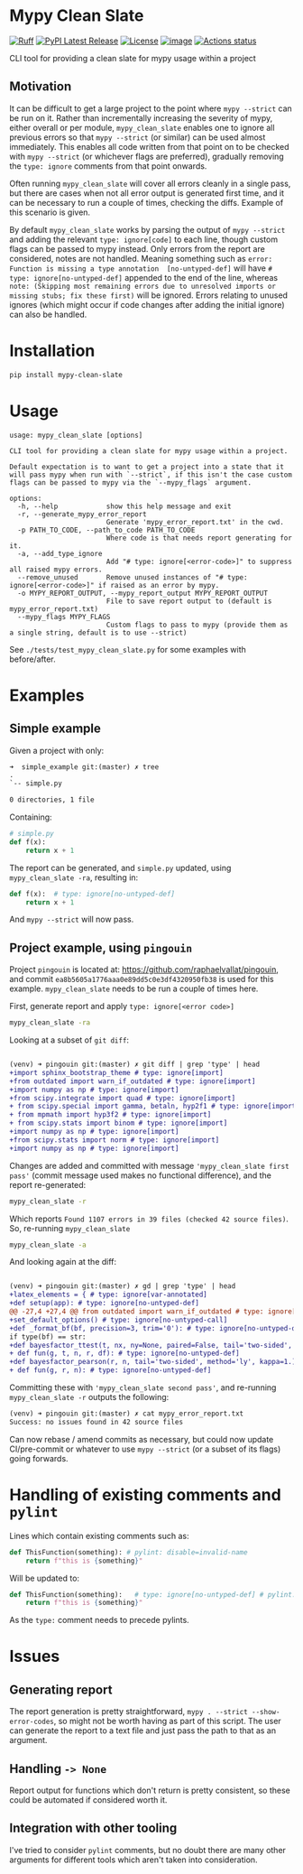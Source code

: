 # Mypy Clean Slate


[![Ruff](https://img.shields.io/endpoint?url=https://raw.githubusercontent.com/astral-sh/ruff/main/assets/badge/v2.json)](https://github.com/astral-sh/ruff)
[![PyPI Latest Release](https://img.shields.io/pypi/v/mypy-clean-slate.svg)](https://pypi.org/project/mypy-clean-slate/)
[![License](https://img.shields.io/pypi/l/mypy-clean-slate.svg)](https://github.com/geo7/mypy_clean_slate/blob/main/LICENSE)
[![image](https://img.shields.io/pypi/pyversions/mypy-clean-slate.svg)](https://pypi.python.org/pypi/mypy-clean-slate)
[![Actions status](https://github.com/geo7/mypy_clean_slate/workflows/CI/badge.svg)](https://github.com/geo7/mypy_clean_slate/actions)



CLI tool for providing a clean slate for mypy usage within a project

## Motivation

It can be difficult to get a large project to the point where `mypy --strict`
can be run on it. Rather than incrementally increasing the severity of mypy,
either overall or per module, `mypy_clean_slate` enables one to ignore all
previous errors so that `mypy --strict` (or similar) can be used almost
immediately. This enables all code written from that point on to be checked with
`mypy --strict` (or whichever flags are preferred), gradually removing the
`type: ignore` comments from that point onwards.

Often running `mypy_clean_slate` will cover all errors cleanly in a single pass,
but there are cases when not all error output is generated first time, and it
can be necessary to run a couple of times, checking the diffs. Example of this
scenario is given.

By default `mypy_clean_slate` works by parsing the output of `mypy --strict` and
adding the relevant `type: ignore[code]` to each line, though custom flags can
be passed to mypy instead. Only errors from the report are considered, notes are
not handled. Meaning something such as `error: Function is missing a type
annotation  [no-untyped-def]` will have `# type: ignore[no-untyped-def]`
appended to the end of the line, whereas `note: (Skipping most remaining errors
due to unresolved imports or missing stubs; fix these first)` will be ignored.
Errors relating to unused ignores (which might occur if code changes after
adding the initial ignore) can also be handled.

# Installation

```bash
pip install mypy-clean-slate
```

# Usage

[comment]: # (CLI help split)

```
usage: mypy_clean_slate [options]

CLI tool for providing a clean slate for mypy usage within a project.

Default expectation is to want to get a project into a state that it
will pass mypy when run with `--strict`, if this isn't the case custom
flags can be passed to mypy via the `--mypy_flags` argument.

options:
  -h, --help            show this help message and exit
  -r, --generate_mypy_error_report
                        Generate 'mypy_error_report.txt' in the cwd.
  -p PATH_TO_CODE, --path_to_code PATH_TO_CODE
                        Where code is that needs report generating for it.
  -a, --add_type_ignore
                        Add "# type: ignore[<error-code>]" to suppress all raised mypy errors.
  --remove_unused       Remove unused instances of "# type: ignore[<error-code>]" if raised as an error by mypy.
  -o MYPY_REPORT_OUTPUT, --mypy_report_output MYPY_REPORT_OUTPUT
                        File to save report output to (default is mypy_error_report.txt)
  --mypy_flags MYPY_FLAGS
                        Custom flags to pass to mypy (provide them as a single string, default is to use --strict)
```

[comment]: # (CLI help split)

See `./tests/test_mypy_clean_slate.py` for some examples with before/after.



# Examples

## Simple example

Given a project with only:

```txt
➜  simple_example git:(master) ✗ tree
.
`-- simple.py

0 directories, 1 file
```

Containing:

```python
# simple.py
def f(x):
    return x + 1
```

The report can be generated, and `simple.py` updated, using `mypy_clean_slate -ra`, resulting in:


```python
def f(x):  # type: ignore[no-untyped-def]
    return x + 1
```

And `mypy --strict` will now pass.

## Project example, using `pingouin`

Project `pingouin` is located at: https://github.com/raphaelvallat/pingouin, and
commit `ea8b5605a1776aaa0e89dd5c0e3df4320950fb38` is used for this example.
`mypy_clean_slate` needs to be run a couple of times here.

First, generate report and apply `type: ignore[<error code>]`

```sh
mypy_clean_slate -ra
```

Looking at a subset of `git diff`:

```diff

(venv) ➜ pingouin git:(master) ✗ git diff | grep 'type' | head
+import sphinx_bootstrap_theme # type: ignore[import]
+from outdated import warn_if_outdated # type: ignore[import]
+import numpy as np # type: ignore[import]
+from scipy.integrate import quad # type: ignore[import]
+ from scipy.special import gamma, betaln, hyp2f1 # type: ignore[import]
+ from mpmath import hyp3f2 # type: ignore[import]
+ from scipy.stats import binom # type: ignore[import]
+import numpy as np # type: ignore[import]
+from scipy.stats import norm # type: ignore[import]
+import numpy as np # type: ignore[import]
```

Changes are added and committed with message `'mypy_clean_slate first pass'` (commit message used makes no functional difference), and the report re-generated:

```bash
mypy_clean_slate -r
```

Which reports `Found 1107 errors in 39 files (checked 42 source files)`. So, re-running `mypy_clean_slate`

```bash
mypy_clean_slate -a
```

And looking again at the diff:

```diff

(venv) ➜ pingouin git:(master) ✗ gd | grep 'type' | head
+latex_elements = { # type: ignore[var-annotated]
+def setup(app): # type: ignore[no-untyped-def]
@@ -27,4 +27,4 @@ from outdated import warn_if_outdated # type: ignore[import]
+set_default_options() # type: ignore[no-untyped-call]
+def _format_bf(bf, precision=3, trim='0'): # type: ignore[no-untyped-def]
if type(bf) == str:
+def bayesfactor_ttest(t, nx, ny=None, paired=False, tail='two-sided', r=.707): # type: ignore[no-untyped-def]
+ def fun(g, t, n, r, df): # type: ignore[no-untyped-def]
+def bayesfactor_pearson(r, n, tail='two-sided', method='ly', kappa=1.): # type: ignore[no-untyped-def]
+ def fun(g, r, n): # type: ignore[no-untyped-def]
```

 Committing these with `'mypy_clean_slate second pass'`, and re-running `mypy_clean_slate -r` outputs the following:

```txt
(venv) ➜ pingouin git:(master) ✗ cat mypy_error_report.txt
Success: no issues found in 42 source files
```

Can now rebase / amend commits as necessary, but could now update CI/pre-commit or whatever to use `mypy --strict` (or a subset of its flags) going forwards.


# Handling of existing comments and `pylint`

Lines which contain existing comments such as:

```python
def ThisFunction(something): # pylint: disable=invalid-name
    return f"this is {something}"
```

Will be updated to:

```python
def ThisFunction(something):   # type: ignore[no-untyped-def] # pylint: disable=invalid-name
    return f"this is {something}"
```

As the `type:` comment needs to precede pylints.

# Issues

## Generating report

The report generation is pretty straightforward, `mypy . --strict --show-error-codes`, so might not be worth having as part of this script. The user can generate the report to a text file and just pass the path to that as an argument.

## Handling `-> None`

Report output for functions which don't return is pretty consistent, so these could be automated if considered worth it.

## Integration with other tooling

I've tried to consider `pylint` comments, but no doubt there are many other arguments for different tools which aren't taken into consideration.
